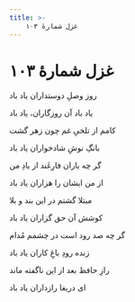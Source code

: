 ```yaml
---
title: >-
    غزل شمارهٔ ۱۰۳
---
```

# غزل شمارهٔ ۱۰۳

<div class="b" id="bn1"><div class="m1"><p>روز وصلِ دوستداران یاد باد</p></div>
<div class="m2"><p>یاد باد آن روزگاران، یاد باد</p></div></div>
<div class="b" id="bn2"><div class="m1"><p>کامم از تلخیِ غم چون زهر گشت</p></div>
<div class="m2"><p>بانگِ نوشِ شادخواران یاد باد</p></div></div>
<div class="b" id="bn3"><div class="m1"><p>گر چه یاران فارِغَند از یادِ من</p></div>
<div class="m2"><p>از من ایشان را هزاران یاد باد</p></div></div>
<div class="b" id="bn4"><div class="m1"><p>مبتلا گشتم در این بند و بلا</p></div>
<div class="m2"><p>کوشش آن حق گزاران یاد باد</p></div></div>
<div class="b" id="bn5"><div class="m1"><p>گر چه صد رود است در چشمم مُدام</p></div>
<div class="m2"><p>زنده رودِ باغِ کاران یاد باد</p></div></div>
<div class="b" id="bn6"><div class="m1"><p>رازِ حافظ بعد از این ناگفته ماند</p></div>
<div class="m2"><p>ای دریغا رازداران یاد باد</p></div></div>
